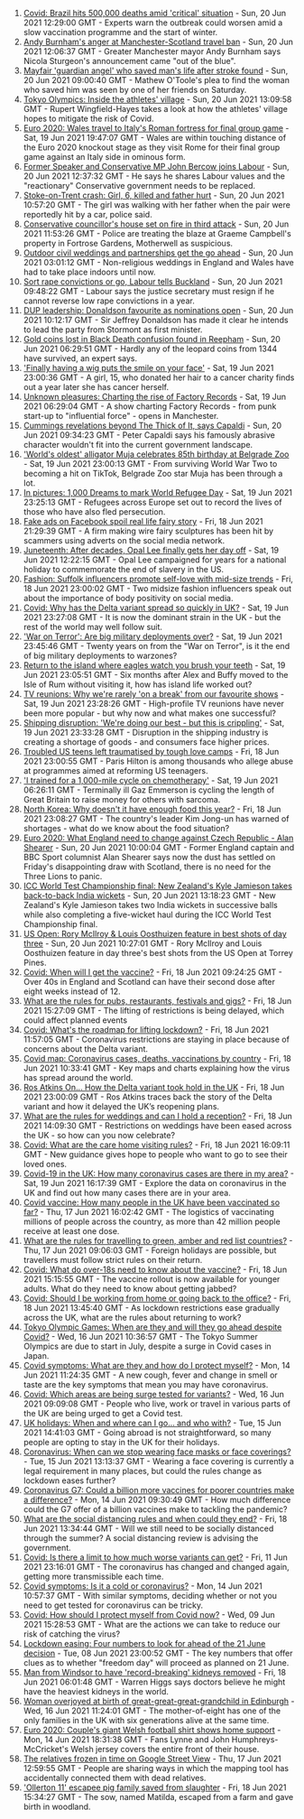 1. [Covid: Brazil hits 500,000 deaths amid 'critical' situation](https://www.bbc.co.uk/news/world-latin-america-57541794) - Sun, 20 Jun 2021 12:29:00 GMT - Experts warn the outbreak could worsen amid a slow vaccination programme and the start of winter.
2. [Andy Burnham's anger at Manchester-Scotland travel ban](https://www.bbc.co.uk/news/uk-england-manchester-57544665) - Sun, 20 Jun 2021 12:06:37 GMT - Greater Manchester mayor Andy Burnham says Nicola Sturgeon's announcement came "out of the blue".
3. [Mayfair 'guardian angel' who saved man's life after stroke found](https://www.bbc.co.uk/news/uk-england-london-57539824) - Sun, 20 Jun 2021 09:00:40 GMT - Mathew O'Toole's plea to find the woman who saved him was seen by one of her friends on Saturday.
4. [Tokyo Olympics: Inside the athletes' village](https://www.bbc.co.uk/news/world-asia-57546256) - Sun, 20 Jun 2021 13:09:58 GMT - Rupert Wingfield-Hayes takes a look at how the athletes' village hopes to mitigate the risk of Covid.
5. [Euro 2020: Wales travel to Italy's Roman fortress for final group game](https://www.bbc.co.uk/sport/football/51197631) - Sat, 19 Jun 2021 19:47:07 GMT - Wales are within touching distance of the Euro 2020 knockout stage as they visit Rome for their final group game against an Italy side in ominous form.
6. [Former Speaker and Conservative MP John Bercow joins Labour](https://www.bbc.co.uk/news/uk-politics-57541836) - Sun, 20 Jun 2021 12:37:32 GMT - He says he shares Labour values and the "reactionary" Conservative government needs to be replaced.
7. [Stoke-on-Trent crash: Girl, 6, killed and father hurt](https://www.bbc.co.uk/news/uk-england-stoke-staffordshire-57544083) - Sun, 20 Jun 2021 10:57:20 GMT - The girl was walking with her father when the pair were reportedly hit by a car, police said.
8. [Conservative councillor's house set on fire in third attack](https://www.bbc.co.uk/news/uk-scotland-glasgow-west-57545325) - Sun, 20 Jun 2021 11:53:26 GMT - Police are treating the blaze at Graeme Campbell's property in Fortrose Gardens, Motherwell as suspicious.
9. [Outdoor civil weddings and partnerships get the go ahead](https://www.bbc.co.uk/news/uk-57542818) - Sun, 20 Jun 2021 03:01:12 GMT - Non-religious weddings in England and Wales have had to take place indoors until now.
10. [Sort rape convictions or go, Labour tells Buckland](https://www.bbc.co.uk/news/uk-politics-57542194) - Sun, 20 Jun 2021 09:48:22 GMT - Labour says the justice secretary must resign if he cannot reverse low rape convictions in a year.
11. [DUP leadership: Donaldson favourite as nominations open](https://www.bbc.co.uk/news/uk-northern-ireland-57542596) - Sun, 20 Jun 2021 10:12:17 GMT - Sir Jeffrey Donaldson has made it clear he intends to lead the party from Stormont as first minister.
12. [Gold coins lost in Black Death confusion found in Reepham](https://www.bbc.co.uk/news/uk-england-norfolk-57520248) - Sun, 20 Jun 2021 06:29:51 GMT - Hardly any of the leopard coins from 1344 have survived, an expert says.
13. ['Finally having a wig puts the smile on your face'](https://www.bbc.co.uk/news/uk-england-leicestershire-57512139) - Sat, 19 Jun 2021 23:00:36 GMT - A girl, 15, who donated her hair to a cancer charity finds out a year later she has cancer herself.
14. [Unknown pleasures: Charting the rise of Factory Records](https://www.bbc.co.uk/news/uk-england-manchester-57343300) - Sat, 19 Jun 2021 06:29:04 GMT - A show charting Factory Records - from punk start-up to "influential force" - opens in Manchester.
15. [Cummings revelations beyond The Thick of It, says Capaldi](https://www.bbc.co.uk/news/uk-57544203) - Sun, 20 Jun 2021 09:34:23 GMT - Peter Capaldi says his famously abrasive character wouldn't fit into the current government landscape.
16. ['World's oldest' alligator Muja celebrates 85th birthday at Belgrade Zoo](https://www.bbc.co.uk/news/world-europe-57532767) - Sat, 19 Jun 2021 23:00:13 GMT - From surviving World War Two to becoming a hit on TikTok, Belgrade Zoo star Muja has been through a lot.
17. [In pictures: 1,000 Dreams to mark World Refugee Day](https://www.bbc.co.uk/news/in-pictures-57488050) - Sat, 19 Jun 2021 23:25:13 GMT - Refugees across Europe set out to record the lives of those who have also fled persecution.
18. [Fake ads on Facebook spoil real life fairy story](https://www.bbc.co.uk/news/business-57487193) - Fri, 18 Jun 2021 21:29:39 GMT - A firm making wire fairy sculptures has been hit by scammers using adverts on the social media network.
19. [Juneteenth: After decades, Opal Lee finally gets her day off](https://www.bbc.co.uk/news/world-us-canada-57536944) - Sat, 19 Jun 2021 12:22:15 GMT - Opal Lee campaigned for years for a national holiday to commemorate the end of slavery in the US.
20. [Fashion: Suffolk influencers promote self-love with mid-size trends](https://www.bbc.co.uk/news/uk-england-suffolk-57489688) - Fri, 18 Jun 2021 23:00:02 GMT - Two midsize fashion influencers speak out about the importance of body positivity on social media.
21. [Covid: Why has the Delta variant spread so quickly in UK?](https://www.bbc.co.uk/news/health-57489740) - Sat, 19 Jun 2021 23:27:08 GMT - It is now the dominant strain in the UK - but the rest of the world may well follow suit.
22. ['War on Terror': Are big military deployments over?](https://www.bbc.co.uk/news/world-asia-57489095) - Sat, 19 Jun 2021 23:45:46 GMT - Twenty years on from the "War on Terror", is it the end of big military deployments to warzones?
23. [Return to the island where eagles watch you brush your teeth](https://www.bbc.co.uk/news/uk-scotland-highlands-islands-57407880) - Sat, 19 Jun 2021 23:05:51 GMT - Six months after Alex and Buffy moved to the Isle of Rum without visiting it, how has island life worked out?
24. [TV reunions: Why we're rarely 'on a break' from our favourite shows](https://www.bbc.co.uk/news/entertainment-arts-57470151) - Sat, 19 Jun 2021 23:28:26 GMT - High-profile TV reunions have never been more popular - but why now and what makes one successful?
25. [Shipping disruption: 'We're doing our best - but this is crippling'](https://www.bbc.co.uk/news/business-57531716) - Sat, 19 Jun 2021 23:33:28 GMT - Disruption in the shipping industry is creating a shortage of goods - and consumers face higher prices.
26. [Troubled US teens left traumatised by tough love camps](https://www.bbc.co.uk/news/world-us-canada-57442175) - Fri, 18 Jun 2021 23:00:55 GMT - Paris Hilton is among thousands who allege abuse at programmes aimed at reforming US teenagers.
27. ['I trained for a 1,000-mile cycle on chemotherapy'](https://www.bbc.co.uk/news/uk-57491649) - Sat, 19 Jun 2021 06:26:11 GMT - Terminally ill Gaz Emmerson is cycling the length of Great Britain to raise money for others with sarcoma.
28. [North Korea: Why doesn't it have enough food this year?](https://www.bbc.co.uk/news/57524614) - Fri, 18 Jun 2021 23:08:27 GMT - The country's leader Kim Jong-un has warned of shortages - what do we know about the food situation?
29. [Euro 2020: What England need to change against Czech Republic - Alan Shearer](https://www.bbc.co.uk/sport/football/57542472) - Sun, 20 Jun 2021 10:00:04 GMT - Former England captain and BBC Sport columnist Alan Shearer says now the dust has settled on Friday's disappointing draw with Scotland, there is no need for the Three Lions to panic.
30. [ICC World Test Championship final: New Zealand's Kyle Jamieson takes back-to-back India wickets](https://www.bbc.co.uk/sport/av/cricket/57539445) - Sun, 20 Jun 2021 13:18:23 GMT - New Zealand's Kyle Jamieson takes two India wickets in successive balls while also completing a five-wicket haul during the ICC World Test Championship final.
31. [US Open: Rory McIlroy & Louis Oosthuizen feature in best shots of day three](https://www.bbc.co.uk/sport/av/golf/57545283) - Sun, 20 Jun 2021 10:27:01 GMT - Rory McIlroy and Louis Oosthuizen feature in day three's best shots from the US Open at Torrey Pines.
32. [Covid: When will I get the vaccine?](https://www.bbc.co.uk/news/health-55045639) - Fri, 18 Jun 2021 09:24:25 GMT - Over 40s in England and Scotland can have their second dose after eight weeks instead of 12.
33. [What are the rules for pubs, restaurants, festivals and gigs?](https://www.bbc.co.uk/news/business-52977388) - Fri, 18 Jun 2021 15:27:09 GMT - The lifting of restrictions is being delayed, which could affect planned events
34. [Covid: What's the roadmap for lifting lockdown?](https://www.bbc.co.uk/news/explainers-52530518) - Fri, 18 Jun 2021 11:57:05 GMT - Coronavirus restrictions are staying in place because of concerns about the Delta variant.
35. [Covid map: Coronavirus cases, deaths, vaccinations by country](https://www.bbc.co.uk/news/world-51235105) - Fri, 18 Jun 2021 10:33:41 GMT - Key maps and charts explaining how the virus has spread around the world.
36. [Ros Atkins On… How the Delta variant took hold in the UK](https://www.bbc.co.uk/news/health-57532764) - Fri, 18 Jun 2021 23:00:09 GMT - Ros Atkins traces back the story of the Delta variant and how it delayed the UK’s reopening plans.
37. [What are the rules for weddings and can I hold a reception?](https://www.bbc.co.uk/news/explainers-52811509) - Fri, 18 Jun 2021 14:09:30 GMT - Restrictions on weddings have been eased across the UK - so how can you now celebrate?
38. [Covid: What are the care home visiting rules?](https://www.bbc.co.uk/news/explainers-53503712) - Fri, 18 Jun 2021 16:09:11 GMT - New guidance gives hope to people who want to go to see their loved ones.
39. [Covid-19 in the UK: How many coronavirus cases are there in my area?](https://www.bbc.co.uk/news/uk-51768274) - Sat, 19 Jun 2021 16:17:39 GMT - Explore the data on coronavirus in the UK and find out how many cases there are in your area.
40. [Covid vaccine: How many people in the UK have been vaccinated so far?](https://www.bbc.co.uk/news/health-55274833) - Thu, 17 Jun 2021 16:02:42 GMT - The logistics of vaccinating millions of people across the country, as more than 42 million people receive at least one dose.
41. [What are the rules for travelling to green, amber and red list countries?](https://www.bbc.co.uk/news/explainers-52544307) - Thu, 17 Jun 2021 09:06:03 GMT - Foreign holidays are possible, but travellers must follow strict rules on their return.
42. [Covid: What do over-18s need to know about the vaccine?](https://www.bbc.co.uk/news/health-57273875) - Fri, 18 Jun 2021 15:15:55 GMT - The vaccine rollout is now available for younger adults. What do they need to know about getting jabbed?
43. [Covid: Should I be working from home or going back to the office?](https://www.bbc.co.uk/news/business-52567567) - Fri, 18 Jun 2021 13:45:40 GMT - As lockdown restrictions ease gradually across the UK, what are the rules about returning to work?
44. [Tokyo Olympic Games: When are they and will they go ahead despite Covid?](https://www.bbc.co.uk/news/world-asia-57240044) - Wed, 16 Jun 2021 10:36:57 GMT - The Tokyo Summer Olympics are due to start in July, despite a surge in Covid cases in Japan.
45. [Covid symptoms: What are they and how do I protect myself?](https://www.bbc.co.uk/news/health-51048366) - Mon, 14 Jun 2021 11:24:35 GMT - A new cough, fever and change in smell or taste are the key symptoms that mean you may have coronavirus.
46. [Covid: Which areas are being surge tested for variants?](https://www.bbc.co.uk/news/explainers-54872039) - Wed, 16 Jun 2021 09:09:08 GMT - People who live, work or travel in various parts of the UK are being urged to get a Covid test.
47. [UK holidays: When and where can I go... and who with?](https://www.bbc.co.uk/news/explainers-52646738) - Tue, 15 Jun 2021 14:41:03 GMT - Going abroad is not straightforward, so many people are opting to stay in the UK for their holidays.
48. [Coronavirus: When can we stop wearing face masks or face coverings?](https://www.bbc.co.uk/news/health-51205344) - Tue, 15 Jun 2021 13:13:37 GMT - Wearing a face covering is currently a legal requirement in many places, but could the rules change as lockdown eases further?
49. [Coronavirus G7: Could a billion more vaccines for poorer countries make a difference?](https://www.bbc.co.uk/news/57427877) - Mon, 14 Jun 2021 09:30:49 GMT - How much difference could the G7 offer of a billion vaccines make to tackling the pandemic?
50. [What are the social distancing rules and when could they end?](https://www.bbc.co.uk/news/uk-51506729) - Fri, 18 Jun 2021 13:34:44 GMT - Will we still need to be socially distanced through the summer? A social distancing review is advising the government.
51. [Covid: Is there a limit to how much worse variants can get?](https://www.bbc.co.uk/news/health-57431420) - Fri, 11 Jun 2021 23:16:01 GMT - The coronavirus has changed and changed again, getting more transmissible each time.
52. [Covid symptoms: Is it a cold or coronavirus?](https://www.bbc.co.uk/news/health-54145299) - Mon, 14 Jun 2021 10:57:37 GMT - With similar symptoms, deciding whether or not you need to get tested for coronavirus can be tricky.
53. [Covid: How should I protect myself from Covid now?](https://www.bbc.co.uk/news/health-57087517) - Wed, 09 Jun 2021 15:28:53 GMT - What are the actions we can take to reduce our risk of catching the virus?
54. [Lockdown easing: Four numbers to look for ahead of the 21 June decision](https://www.bbc.co.uk/news/57403888) - Tue, 08 Jun 2021 23:00:52 GMT - The key numbers that offer clues as to whether "freedom day" will proceed as planned on 21 June.
55. [Man from Windsor to have 'record-breaking' kidneys removed](https://www.bbc.co.uk/news/uk-england-berkshire-57513054) - Fri, 18 Jun 2021 06:01:48 GMT - Warren Higgs says doctors believe he might have the heaviest kidneys in the world.
56. [Woman overjoyed at birth of great-great-great-grandchild in Edinburgh](https://www.bbc.co.uk/news/uk-scotland-edinburgh-east-fife-57497765) - Wed, 16 Jun 2021 11:24:01 GMT - The mother-of-eight has one of the only families in the UK with six generations alive at the same time.
57. [Euro 2020: Couple's giant Welsh football shirt shows home support](https://www.bbc.co.uk/news/uk-wales-57475275) - Mon, 14 Jun 2021 18:31:38 GMT - Fans Lynne and John Humphreys-McCricket's Welsh jersey covers the entire front of their house.
58. [The relatives frozen in time on Google Street View](https://www.bbc.co.uk/news/technology-57511055) - Thu, 17 Jun 2021 12:59:55 GMT - People are sharing ways in which the mapping tool has accidentally connected them with dead relatives.
59. ['Ollerton 11' escapee pig family saved from slaughter](https://www.bbc.co.uk/news/uk-england-nottinghamshire-57518634) - Fri, 18 Jun 2021 15:34:27 GMT - The sow, named Matilda, escaped from a farm and gave birth in woodland.
